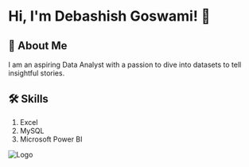 
# Hi, I'm Debashish Goswami! 👋


## 🚀 About Me
I am an aspiring  Data Analyst with a passion to dive into datasets to tell insightful stories.


## 🛠 Skills
1. Excel
2. MySQL
3. Microsoft Power BI



![Logo](https://github-readme-stats.vercel.app/api?username=deba76&&show_icons=true&title_color=ffffff&icon_color=bb2acf&text_color=daf7dc&bg_color=151515)

